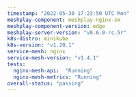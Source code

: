 ```yaml
---
timestamp: "2022-05-30 17:23:50 UTC Mon"
meshplay-component: meshplay-nginx-sm
meshplay-component-version: edge
meshplay-server-version: "v0.6.0-rc.5r"
k8s-distro: minikube
k8s-version: "v1.20.1"
service-mesh: nginx
service-mesh-version: "v1.4.1"
tests:
  nginx-mesh-api:  "Running"
  nginx-mesh-metrics: "Running"
overall-status: "passing"
---
```

